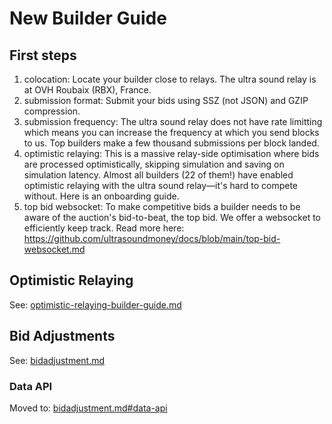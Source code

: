 # New Builder Guide

## First steps
1) colocation: Locate your builder close to relays. The ultra sound relay is at OVH Roubaix (RBX), France.
2) submission format: Submit your bids using SSZ (not JSON) and GZIP compression.
3) submission frequency: The ultra sound relay does not have rate limitting which means you can increase the frequency at which you send blocks to us. Top builders make a few thousand submissions per block landed.
4) optimistic relaying: This is a massive relay-side optimisation where bids are processed optimistically, skipping simulation and saving on simulation latency. Almost all builders (22 of them!) have enabled optimistic relaying with the ultra sound relay—it's hard to compete without. Here is an onboarding guide.
5) top bid websocket: To make competitive bids a builder needs to be aware of the auction's bid-to-beat, the top bid. We offer a websocket to efficiently keep track. Read more here: https://github.com/ultrasoundmoney/docs/blob/main/top-bid-websocket.md

## Optimistic Relaying
See: [optimistic-relaying-builder-guide.md](https://github.com/ultrasoundmoney/docs/blob/main/optimistic-relaying-builder-guide.md)

## Bid Adjustments
See: [bidadjustment.md](https://github.com/ultrasoundmoney/docs/blob/main/bid_adjustment.md)

### Data API
Moved to: [bidadjustment.md#data-api](https://github.com/ultrasoundmoney/docs/blob/main/bid_adjustment.md#data-api)
